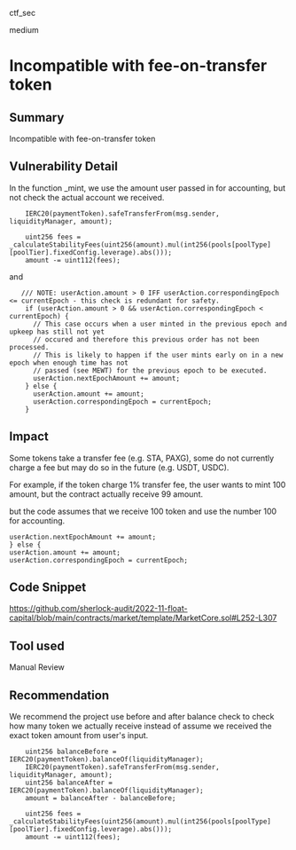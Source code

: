 ctf_sec

medium

# Incompatible with fee-on-transfer token

## Summary

Incompatible with fee-on-transfer token

## Vulnerability Detail

In the function _mint, we use the amount user passed in for accounting, but not check the actual account we received.

```solidity
    IERC20(paymentToken).safeTransferFrom(msg.sender, liquidityManager, amount);

    uint256 fees = _calculateStabilityFees(uint256(amount).mul(int256(pools[poolType][poolTier].fixedConfig.leverage).abs()));
    amount -= uint112(fees);
```

and

```solidity
   /// NOTE: userAction.amount > 0 IFF userAction.correspondingEpoch <= currentEpoch - this check is redundant for safety.
    if (userAction.amount > 0 && userAction.correspondingEpoch < currentEpoch) {
      // This case occurs when a user minted in the previous epoch and upkeep has still not yet
      // occured and therefore this previous order has not been processed.
      // This is likely to happen if the user mints early on in a new epoch when enough time has not
      // passed (see MEWT) for the previous epoch to be executed.
      userAction.nextEpochAmount += amount;
    } else {
      userAction.amount += amount;
      userAction.correspondingEpoch = currentEpoch;
    }
```

## Impact

Some tokens take a transfer fee (e.g. STA, PAXG), some do not currently charge a fee but may do so in the future (e.g. USDT, USDC).

For example, if the token charge 1% transfer fee, the user wants to mint 100 amount, but the contract actually receive 99 amount.

but the code assumes that we receive 100 token and use the number 100 for accounting.

```solidity
userAction.nextEpochAmount += amount;
} else {
userAction.amount += amount;
userAction.correspondingEpoch = currentEpoch;
```

## Code Snippet

https://github.com/sherlock-audit/2022-11-float-capital/blob/main/contracts/market/template/MarketCore.sol#L252-L307

## Tool used

Manual Review

## Recommendation

We recommend the project use before and after balance check to check how many token we actually receive instead of assume we received the exact token amount from user's input.

```solidity
    uint256 balanceBefore = IERC20(paymentToken).balanceOf(liquidityManager);
    IERC20(paymentToken).safeTransferFrom(msg.sender, liquidityManager, amount);
    uint256 balanceAfter = IERC20(paymentToken).balanceOf(liquidityManager);
    amount = balanceAfter - balanceBefore;

    uint256 fees = _calculateStabilityFees(uint256(amount).mul(int256(pools[poolType][poolTier].fixedConfig.leverage).abs()));
    amount -= uint112(fees);
```